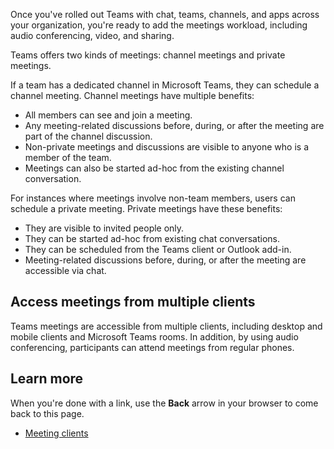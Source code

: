 Once you've rolled out Teams with chat, teams, channels, and apps across your organization, you're ready to add the meetings workload, including audio conferencing, video, and sharing.

Teams offers two kinds of meetings: channel meetings and private meetings.

If a team has a dedicated channel in Microsoft Teams, they can schedule a channel meeting. Channel meetings have multiple benefits:

- All members can see and join a meeting. 
- Any meeting-related discussions before, during, or after the meeting are part of the channel discussion.
- Non-private meetings and discussions are visible to anyone who is a member of the team.
- Meetings can also be started ad-hoc from the existing channel conversation.

For instances where meetings involve non-team members, users can schedule a private meeting. Private meetings have these benefits:

- They are visible to invited people only.
- They can be started ad-hoc from existing chat conversations.
- They can be scheduled from the Teams client or Outlook add-in.
- Meeting-related discussions before, during, or after the meeting are accessible via chat.

## Access meetings from multiple clients

Teams meetings are accessible from multiple clients, including desktop and mobile clients and Microsoft Teams rooms. In addition, by using audio conferencing, participants can attend meetings from regular phones.

## Learn more

When you're done with a link, use the **Back** arrow in your browser to come back to this page.

- [Meeting clients](/MicrosoftTeams/tutorial-meetings-in-teams?tutorial-step=3)
